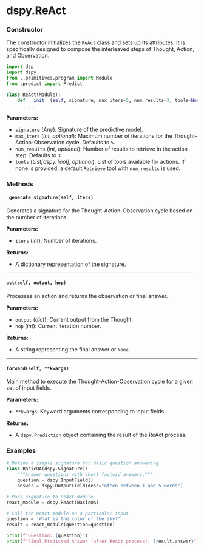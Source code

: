 # dspy.ReAct

### Constructor

The constructor initializes the `ReAct` class and sets up its attributes. It is specifically designed to compose the interleaved steps of Thought, Action, and Observation.



```python
import dsp
import dspy
from ..primitives.program import Module
from .predict import Predict

class ReAct(Module):
    def __init__(self, signature, max_iters=5, num_results=3, tools=None):
        ...
```

**Parameters:**
- `signature` (_Any_): Signature of the predictive model.
- `max_iters` (_int_, _optional_): Maximum number of iterations for the Thought-Action-Observation cycle. Defaults to `5`.
- `num_results` (_int_, _optional_): Number of results to retrieve in the action step. Defaults to `3`.
- `tools` (_List[dspy.Tool]_, _optional_): List of tools available for actions. If none is provided, a default `Retrieve` tool with `num_results` is used.

### Methods

#### `_generate_signature(self, iters)`

Generates a signature for the Thought-Action-Observation cycle based on the number of iterations.

**Parameters:**
- `iters` (_int_): Number of iterations.

**Returns:**
- A dictionary representation of the signature.

***

#### `act(self, output, hop)`

Processes an action and returns the observation or final answer.

**Parameters:**
- `output` (_dict_): Current output from the Thought.
- `hop` (_int_): Current iteration number.

**Returns:**
- A string representing the final answer or `None`.

***

#### `forward(self, **kwargs)`

Main method to execute the Thought-Action-Observation cycle for a given set of input fields.

**Parameters:**
- `**kwargs`: Keyword arguments corresponding to input fields.

**Returns:**
- A `dspy.Prediction` object containing the result of the ReAct process.

### Examples

```python
# Define a simple signature for basic question answering
class BasicQA(dspy.Signature):
    """Answer questions with short factoid answers."""
    question = dspy.InputField()
    answer = dspy.OutputField(desc="often between 1 and 5 words")

# Pass signature to ReAct module
react_module = dspy.ReAct(BasicQA)

# Call the ReAct module on a particular input
question = 'What is the color of the sky?'
result = react_module(question=question)

print(f"Question: {question}")
print(f"Final Predicted Answer (after ReAct process): {result.answer}")
```